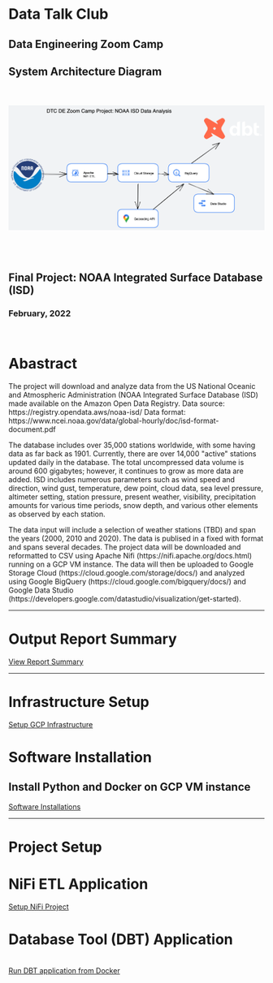 <h1>Data Talk Club</h1>
<h2>Data Engineering Zoom Camp</h2>
<p>
<h2>System Architecture Diagram<h2><br>
<img src="https://github.com/ptking777/dtc-de-project/blob/main/images/architecture.png" alt="Architecture Diagram">
<p>  
<br>
<h2>Final Project: NOAA Integrated Surface Database (ISD)</h2>
<h3>February, 2022</h3>
<br>
<h1>Abastract</h1>
The project will download and analyze data from the US National Oceanic and Atmospheric Administration (NOAA Integrated Surface Database (ISD)
made available on the Amazon Open Data Registry.
Data source: https://registry.opendata.aws/noaa-isd/
Data format: https://www.ncei.noaa.gov/data/global-hourly/doc/isd-format-document.pdf
<p>
The database includes over 35,000 stations worldwide, with some having data as far back as 1901. Currently, there are over 14,000 "active" stations updated
daily in the database. The total uncompressed data volume is around 600 gigabytes; however, it continues to grow as more data are added. ISD includes numerous parameters such as wind speed and direction, wind gust, temperature, dew point, cloud data, sea level pressure, altimeter setting, station pressure, present weather, visibility, precipitation amounts for various time periods, snow depth, and various other elements as observed by each station.
<p>
The data input will include a selection of weather stations (TBD) and span the years (2000, 2010 and 2020).
The data is publised in a fixed with format and spans several decades.
The project data will be downloaded and reformatted to CSV using Apache Nifi (https://nifi.apache.org/docs.html) running on a GCP VM instance.
The data will then be uploaded to Google Storage Cloud (https://cloud.google.com/storage/docs/) and analyzed using Google BigQuery (https://cloud.google.com/bigquery/docs/) and Google Data Studio (https://developers.google.com/datastudio/visualization/get-started).
<p>
<hr></hr>
<h1>Output Report Summary</h1>  
  <a href="https://github.com/ptking777/dtc-de-project/blob/main/REPORTS.md">View Report Summary</a>  
 <p> 
<hr></hr>  
<h1>Infrastructure Setup</h1>
<a href="https://github.com/ptking777/dtc-de-project/blob/main/gcp_env_setup.md">Setup GCP Infrastructure</a>
<p>
<h1>Software Installation</h1>
<h2>Install Python and Docker on GCP VM instance</h2>
<a href="https://github.com/ptking777/dtc-de-project/blob/main/gcp_env_setup.md">Software Installations</a>  
<p>
 <hr></hr> 
<h1>Project Setup</h1>  
 <h1>NiFi ETL Application</h1>
 <a href="https://github.com/ptking777/dtc_de_nifi_project/blob/main/README.md">Setup NiFi Project</a>
 <p>
 <h1>Database Tool (DBT) Application</h1><br>
 <a href="https://github.com/ptking777/dbt_noaa_zoom/blob/main/README.md">Run DBT application from Docker</a>
 <p>
 
 
 
